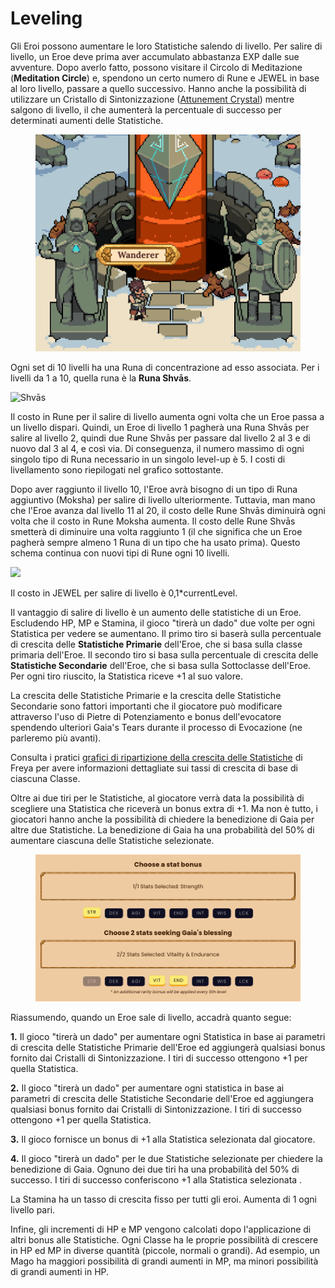 # Leveling

Gli Eroi possono aumentare le loro Statistiche salendo di livello. Per salire di livello, un Eroe deve prima aver accumulato abbastanza EXP dalle sue avventure. Dopo averlo fatto, possono visitare il Circolo di Meditazione (**Meditation Circle**) e, spendono un certo numero di Rune e JEWEL in base al loro livello, passare a quello successivo. Hanno anche la possibilità di utilizzare un Cristallo di Sintonizzazione ([Attunement Crystal](attunement-crystal/)) mentre salgono di livello, il che aumenterà la percentuale di successo per determinati aumenti delle Statistiche.

<figure><img src="../../../.gitbook/assets/image (8).png" alt=""><figcaption></figcaption></figure>

Ogni set di 10 livelli ha una Runa di concentrazione ad esso associata. Per i livelli da 1 a 10, quella runa è la **Runa Shvās**.

![Shvās](https://dfk-hv.b-cdn.net/art-assets/rune.gif)

Il costo in Rune per il salire di livello aumenta ogni volta che un Eroe passa a un livello dispari. Quindi, un Eroe di livello 1 pagherà una Runa Shvās per salire al livello 2, quindi due Rune Shvās per passare dal livello 2 al 3 e di nuovo dal 3 al 4, e così via. Di conseguenza, il numero massimo di ogni singolo tipo di Runa necessario in un singolo level-up è 5. I costi di livellamento sono riepilogati nel grafico sottostante.

Dopo aver raggiunto il livello 10, l'Eroe avrà bisogno di un tipo di Runa aggiuntivo (Moksha) per salire di livello ulteriormente. Tuttavia, man mano che l'Eroe avanza dal livello 11 al 20, il costo delle Rune Shvās diminuirà ogni volta che il costo in Rune Moksha aumenta. Il costo delle Rune Shvās smetterà di diminuire una volta raggiunto 1 (il che significa che un Eroe pagherà sempre almeno 1 Runa di un tipo che ha usato prima). Questo schema continua con nuovi tipi di Rune ogni 10 livelli.

![](../../../.gitbook/assets/Meditation\_Quest\_no\_pic-1.png)

Il costo in JEWEL per salire di livello è 0,1\*currentLevel.

Il vantaggio di salire di livello è un aumento delle statistiche di un Eroe. Escludendo HP, MP e Stamina, il gioco "tirerà un dado" due volte per ogni Statistica per vedere se aumentano. Il primo tiro si baserà sulla percentuale di crescita delle **Statistiche Primarie** dell'Eroe, che si basa sulla classe primaria dell'Eroe. Il secondo tiro si basa sulla percentuale di crescita delle **Statistiche Secondarie** dell'Eroe, che si basa sulla Sottoclasse dell'Eroe. Per ogni tiro riuscito, la Statistica riceve +1 al suo valore.

La crescita delle Statistiche Primarie e la crescita delle Statistiche Secondarie sono fattori importanti che il giocatore può modificare attraverso l'uso di Pietre di Potenziamento e bonus dell'evocatore spendendo ulteriori Gaia's Tears durante il processo di Evocazione (ne parleremo più avanti).

Consulta i pratici [grafici di ripartizione della crescita delle Statistiche](https://docs.google.com/spreadsheets/d/1jfG6E6otW1V6ZLQycF5DumoBr\_LrpQaz7cTmDPpwV2s/edit#gid=655220330) di Freya per avere informazioni dettagliate sui tassi di crescita di base di ciascuna Classe.

Oltre ai due tiri per le Statistiche, al giocatore verrà data la possibilità di scegliere una Statistica che riceverà un bonus extra di +1. Ma non è tutto, i giocatori hanno anche la possibilità di chiedere la benedizione di Gaia per altre due Statistiche. La benedizione di Gaia ha una probabilità del 50% di aumentare ciascuna delle Statistiche selezionate.

<figure><img src="../../../.gitbook/assets/image (15).png" alt=""><figcaption></figcaption></figure>

Riassumendo, quando un Eroe sale di livello, accadrà quanto segue:

**1.** Il gioco "tirerà un dado" per aumentare ogni Statistica in base ai parametri di crescita delle Statistiche Primarie dell'Eroe ed aggiungerà qualsiasi bonus fornito dai Cristalli di Sintonizzazione. I tiri di successo ottengono +1 per quella Statistica.

**2.** Il gioco "tirerà un dado" per aumentare ogni statistica in base ai parametri di crescita delle Statistiche Secondarie dell'Eroe ed aggiungera qualsiasi bonus fornito dai Cristalli di Sintonizzazione. I tiri di successo ottengono +1 per quella Statistica.

**3.** Il gioco fornisce un bonus di +1 alla Statistica selezionata dal giocatore.

**4.** Il gioco "tirerà un dado" per le due Statistiche selezionate per chiedere la benedizione di Gaia. Ognuno dei due tiri ha una probabilità del 50% di successo. I tiri di successo conferiscono +1 alla Statistica selezionata .

La Stamina ha un tasso di crescita fisso per tutti gli eroi. Aumenta di 1 ogni livello pari.

Infine, gli incrementi di HP e MP vengono calcolati dopo l'applicazione di altri bonus alle Statistiche. Ogni Classe ha le proprie possibilità di crescere in HP ed MP in diverse quantità (piccole, normali o grandi). Ad esempio, un Mago ha maggiori possibilità di grandi aumenti in MP, ma minori possibilità di grandi aumenti in HP.
